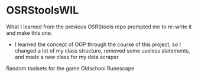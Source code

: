 # OSRStoolsWIL

What I learned from the previous OSRStools repo prompted me to re-write it and make this one. 

  - I learned the concept of OOP through the course of this project, so I changed a lot of my class structure, removed some useless statements, and made a new class for my data scraper
  
Random toolsets for the game Oldschool Runescape

